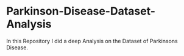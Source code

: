 # Parkinson-Disease-Dataset-Analysis
In this Repository I did a deep Analysis on the Dataset of Parkinsons Disease.

